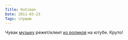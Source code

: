 ```yaml
---
Title: Kutiman
Date: 2011-03-23
Tags: слушаю
---
```


<div class="text">Чувак <a href="http://www.youtube.com/watch?v=EsBfj6khrG4">музыку</a> режет/клеит <a href="http://www.youtube.com/watch?v=nIl4LkHYRkg">из роликов</a> на ютубе. Круто!</div>